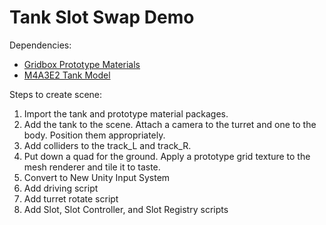 # Tank Slot Swap Demo

Dependencies:
- [Gridbox Prototype Materials](https://assetstore.unity.com/packages/2d/textures-materials/gridbox-prototype-materials-129127)
- [M4A3E2 Tank Model](https://assetstore.unity.com/packages/3d/vehicles/land/m4a3e2-84358)

Steps to create scene:
1. Import the tank and prototype material packages.
2. Add the tank to the scene. Attach a camera to the turret and one to the body. Position them appropriately.
3. Add colliders to the track_L and track_R.
4. Put down a quad for the ground. Apply a prototype grid texture to the mesh renderer and tile it to taste.
4. Convert to New Unity Input System
5. Add driving script
6. Add turret rotate script
7. Add Slot, Slot Controller, and Slot Registry scripts
